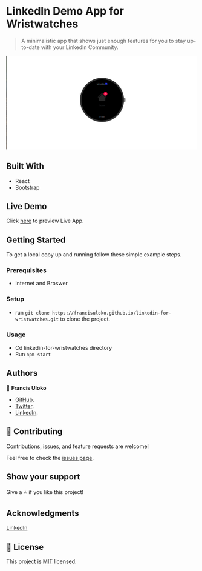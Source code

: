 # LinkedIn Demo App for Wristwatches

> A minimalistic app that shows just enough features for you to stay up-to-date with your LinkedIn Community.

![Recommendation](./public/Screenshot%20from%202022-05-26%2001-50-00.png)


## Built With

- React
- Bootstrap

## Live Demo

Click [here](https://linkedin-wrist.netlify.app) to preview Live App.


## Getting Started

To get a local copy up and running follow these simple example steps.

### Prerequisites

 - Internet and Broswer

### Setup

  - run `git clone https://francisuloko.github.io/linkedin-for-wristwatches.git` to clone the project.

### Usage
- Cd linkedin-for-wristwatches directory
- Run `npm start`


## Authors

👤 **Francis Uloko**
- [GitHub](https://github.com/francisuloko).
- [Twitter](https://twitter.com/francisuloko).
- [LinkedIn](https://linkedin.com/in/francisuloko).

## 🤝 Contributing

Contributions, issues, and feature requests are welcome!

Feel free to check the [issues page](https://github.com/francisuloko/linkedin-for-wristwatches/issues).

## Show your support

Give a ⭐️ if you like this project!

## Acknowledgments

[LinkedIn](linkedin.com)

## 📝 License

This project is [MIT](./MIT.md) licensed.